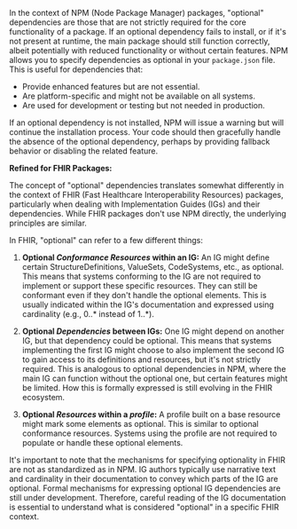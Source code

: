 In the context of NPM (Node Package Manager) packages, "optional" dependencies are those that are not strictly required for the core functionality of a package.  If an optional dependency fails to install, or if it's not present at runtime, the main package should still function correctly, albeit potentially with reduced functionality or without certain features.  NPM allows you to specify dependencies as optional in your `package.json` file.  This is useful for dependencies that:

*   Provide enhanced features but are not essential.
*   Are platform-specific and might not be available on all systems.
*   Are used for development or testing but not needed in production.

If an optional dependency is not installed, NPM will issue a warning but will continue the installation process.  Your code should then gracefully handle the absence of the optional dependency, perhaps by providing fallback behavior or disabling the related feature.

**Refined for FHIR Packages:**

The concept of "optional" dependencies translates somewhat differently in the context of FHIR (Fast Healthcare Interoperability Resources) packages, particularly when dealing with Implementation Guides (IGs) and their dependencies. While FHIR packages don't use NPM directly, the underlying principles are similar.

In FHIR, "optional" can refer to a few different things:

1.  **Optional *Conformance Resources* within an IG:**  An IG might define certain StructureDefinitions, ValueSets, CodeSystems, etc., as optional.  This means that systems conforming to the IG are not required to implement or support these specific resources.  They can still be conformant even if they don't handle the optional elements.  This is usually indicated within the IG's documentation and expressed using cardinality (e.g., 0..* instead of 1..*).

2.  **Optional *Dependencies* between IGs:**  One IG might depend on another IG, but that dependency could be optional.  This means that systems implementing the first IG might choose to also implement the second IG to gain access to its definitions and resources, but it's not strictly required.  This is analogous to optional dependencies in NPM, where the main IG can function without the optional one, but certain features might be limited.  How this is formally expressed is still evolving in the FHIR ecosystem.

3.  **Optional *Resources* within a *profile*:** A profile built on a base resource might mark some elements as optional.  This is similar to optional conformance resources.  Systems using the profile are not required to populate or handle these optional elements.

It's important to note that the mechanisms for specifying optionality in FHIR are not as standardized as in NPM.  IG authors typically use narrative text and cardinality in their documentation to convey which parts of the IG are optional.  Formal mechanisms for expressing optional IG dependencies are still under development.  Therefore, careful reading of the IG documentation is essential to understand what is considered "optional" in a specific FHIR context.
